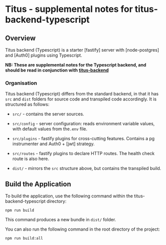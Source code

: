# Titus - supplemental notes for titus-backend-typescript
## Overview
Titus backend (Typescript) is a starter [fastify] server with [node-postgres] and [Auth0] plugins using Typescript.

**NB: These are supplemental notes for the Typescript backend, and should be read in conjunction with [titus-backend]**

### Organisation
Titus backend (Typescript) differs from the standard backend, in that it has `src` and `dist` folders for source code and transpiled code accordingly. It is structured as follows:

* `src/` - contains the server sources.
* `src/config` - server configuration: reads environment variable values, with default values from the`.env` file.
* `src/plugins` - fastify plugins for cross-cutting features. Contains a pg instrumenter and Auth0 + [jwt] strategy.
* `src/routes` - fastify plugins to declare HTTP routes. The health check route is also here.

* `dist/` - mirrors the `src` structure above, but contains the transpiled build.

## Build the Application

To build the application, use the following command within the titus-backend-typescript directory:
```
npm run build
```
This command produces a new bundle in `dist/` folder.

You can also run the following command in the root directory of the project:
```
npm run build:all
```

[titus-backend]: ../titus-backend/